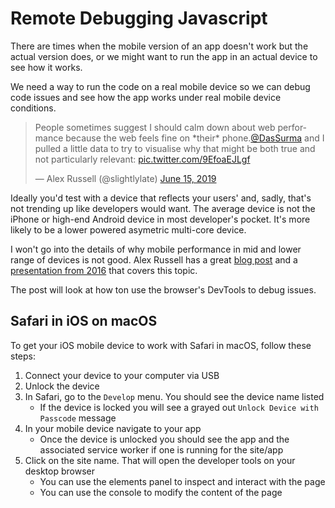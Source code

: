 # Remote Debugging Javascript

There are times when the mobile version of an app doesn't work but the actual version does, or we might want to run the app in an actual device to see how it works.

We need a way to run the code on a real mobile device so we can debug code issues and see how the app works under real mobile device conditions.

<blockquote class="twitter-tweet"><p lang="en" dir="ltr">People sometimes suggest I should calm down about web performance because the web feels fine on *their* phone.<a href="https://twitter.com/DasSurma?ref_src=twsrc%5Etfw">@DasSurma</a> and I pulled a little data to try to visualise why that might be both true and not particularly relevant: <a href="https://t.co/9EfoaEJLgf">pic.twitter.com/9EfoaEJLgf</a></p>&mdash; Alex Russell (@slightlylate) <a href="https://twitter.com/slightlylate/status/1139684093602349056?ref_src=twsrc%5Etfw">June 15, 2019</a></blockquote> <script async src="https://platform.twitter.com/widgets.js" charset="utf-8"></script>

Ideally you'd test with a device that reflects your users' and, sadly, that's not trending up like developers would want. The average device is not the iPhone or high-end Android device in most developer's pocket. It's more likely to be a lower powered asymetric multi-core device.

I won't go into the details of why mobile performance in mid and lower range of devices is not good. Alex Russell has a great [blog post](https://infrequently.org/2021/03/the-performance-inequality-gap/) and a [presentation from 2016](https://www.youtube.com/watch?v=4bZvq3nodf4) that covers this topic.

The post will look at how ton use the browser's DevTools to debug issues.

## Safari in iOS on macOS

To get your iOS mobile device to work with Safari in macOS, follow these steps:

1. Connect your device to your computer via USB
2. Unlock the device
3. In Safari, go to the `Develop` menu. You should see the device name listed
   * If the device is locked you will see a grayed out `Unlock Device with Passcode` message
4. In your mobile device navigate to your app
   * Once the device is unlocked you should see the app and the associated service worker if one is running for the site/app
5. Click on the site name. That will open the developer tools on your desktop browser
   * You can use the elements panel to inspect and interact with the page
   * You can use the console to modify the content of the page
